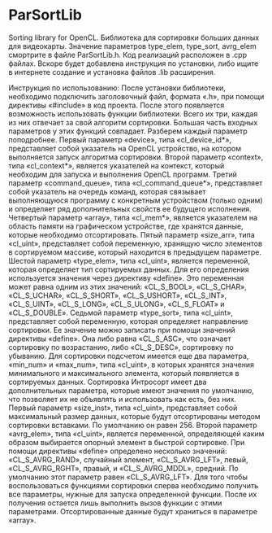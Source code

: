 # ParSortLib
Sorting library for OpenCL.
Библиотека для сортировки больших данных для видеокарты.
Значение параметров type_elem, type_sort, avrg_elem смортрите в файле ParSortLib.h.
Код реализаций расположен в .cpp файлах.
Вскоре будет добавлена инструкция по установки, либо ищите в интернете создание и установка файлов .lib расширения.

Инструкция по использованию:
После установки библиотеки, необходимо подключить заголовочный файл, формата «.h», при помощи директивы «#include» в код проекта. После этого появляется возможность использовать функции библиотеки. Всего их три, каждая из них отвечает за свой алгоритм сортировки. Большая часть входных параметров у этих функций совпадает. Разберем каждый параметр поподробнее.
	Первый параметр «device», типа «cl_device_id*», представляет собой указатель на OpenCL устройство, на котором выполняется запуск алгоритма сортировки.
	Второй параметр «context», типа «cl_context*», является указателей на контекст, который необходим для запуска и выполнения OpenCL программ.
	Третий параметр «command_queue», типа «cl_command_queue*», представляет собой указатель на очередь команд, которая связывает выполняющуюся программу с конкретным устройством (только одним) и определяет ряд дополнительных свойств ее будущего исполнения.
	Четвертый параметр «array», типа «cl_mem*», является указателем на область памяти на графическом устройстве, где хранятся данные, которые необходимо отсортировать.
Пятый параметр «size_arr», типа «cl_uint», представляет собой переменную, хранящую число элементов в сортируемом массиве, который находится в предыдущем параметре.
Шестой параметр «type_elem», типа «cl_uint», является переменной, которая определяет тип сортируемых данных. Для его определения используется значения через директиву «define». Это переменная может равна одним из этих значений: «CL_S_BOOL», «CL_S_CHAR», «CL_S_UCHAR», «CL_S_SHORT», «CL_S_USHORT», «CL_S_INT», «CL_S_UINT», «CL_S_LONG», «CL_S_ULONG», «CL_S_FLOAT» и «CL_S_DOUBLE».
Седьмой параметр «type_sort», типа «cl_uint», представляет собой переменную, которая определяет направление сортировки. Ее значение можно записать при помощи значений директивы «define». Она либо равна «CL_S_ASC», что означает сортировку по возрастанию, либо «CL_S_DESC», сортировку по убыванию.
Для сортировки подсчетом имеется еще два параметра, «min_num» и «max_num», типа «cl_uint», в которых хранятся значения минимального и максимального элемента, который появляется в сортируемых данных.
Сортировка Интросорт имеет два дополнительных параметра, которые имеют значения по умолчанию, что позволяет их не объявлять и использовать как есть, без них.
Первый параметр «size_inst», типа «cl_uint», представляет собой максимальный размер данных, которые будут отсортированы методом сортировки вставками. По умолчанию он равен 256.
Второй параметр «avrg_elem», типа «cl_uint», является переменной, определяющей каким образом выбирается опорный элемент в быстрой сортировке. При помощи директивы «define» определено несколько значений: «CL_S_AVRG_RAND», случайный элемент, «CL_S_AVRG_LFT», левый, «CL_S_AVRG_RGHT», правый, и «CL_S_AVRG_MDDL», средний. По умолчанию этот параметр равен «CL_S_AVRG_LFT».
Для того чтобы воспользоваться функциями сортировки сперва необходимо получить все параметры, нужные для запуска определенной функции. После их получения остается лишь выполнить вызов функции с этими параметрами. Отсортированные данные будут храниться в параметре «array».
